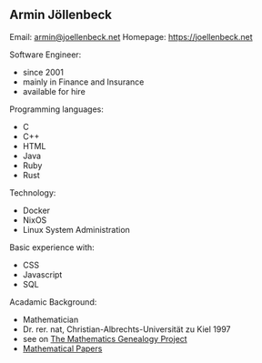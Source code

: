 ## Armin Jöllenbeck

Email: armin@joellenbeck.net
Homepage: https://joellenbeck.net

Software Engineer:
  * since 2001
  * mainly in Finance and Insurance
  * available for hire

Programming languages:
  * C
  * C++
  * HTML
  * Java
  * Ruby
  * Rust

Technology:
  * Docker
  * NixOS
  * Linux System Administration

Basic experience with:
  * CSS
  * Javascript
  * SQL

Acadamic Background:
  * Mathematician
  * Dr. rer. nat, Christian-Albrechts-Universität zu Kiel 1997
  * see on [The Mathematics Genealogy Project](https://mathgenealogy.org/id.php?id=27404)
  * [Mathematical Papers](https://joellenbeck.net/papers)
